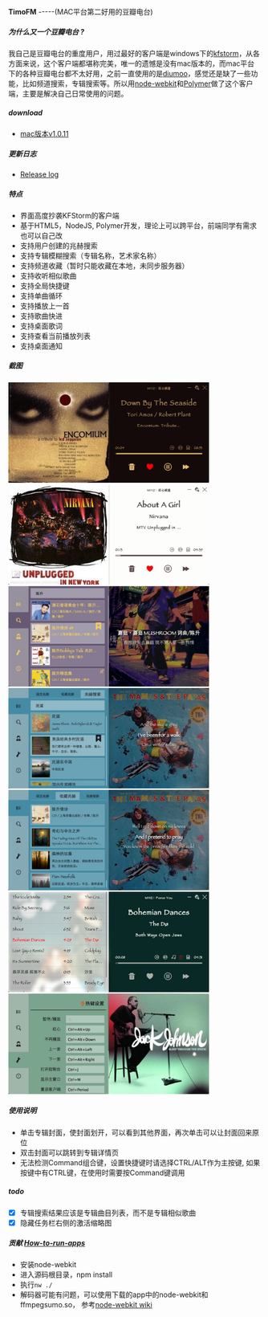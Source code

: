 **TimoFM** -----(MAC平台第二好用的豆瓣电台)

##### 为什么**又**一个豆瓣电台 ?
我自己是豆瓣电台的重度用户，用过最好的客户端是windows下的[kfstorm](http://www.kfstorm.com/blog/doubanfm/)，从各方面来说，这个客户端都堪称完美，唯一的遗憾是没有mac版本的，而mac平台下的各种豆瓣电台都不太好用，之前一直使用的是[diumoo](http://diumoo.net)，感觉还是缺了一些功能，比如频道搜索，专辑搜索等。所以用[node-webkit](https://github.com/rogerwang/node-webkit)和[Polymer](http://www.polymer-project.org/)做了这个客户端，主要是解决自己日常使用的问题。

    
##### download
- [mac版本v1.0.11](http://pan.baidu.com/disk/home#path=%252FAPP)

##### 更新日志
- [Release log](https://github.com/sapjax/TimoFM/wiki/release-log)

##### 特点
- 界面高度抄袭KFStorm的客户端
- 基于HTML5，NodeJS, Polymer开发，理论上可以跨平台，前端同学有需求也可以自己改
- 支持用户创建的兆赫搜索
- 支持专辑模糊搜索（专辑名称，艺术家名称）
- 支持频道收藏（暂时只能收藏在本地，未同步服务器）
- 支持收听相似歌曲
- 支持全局快捷键
- 支持单曲循环
- 支持播放上一首 
- 支持歌曲快进
- 支持桌面歌词
- 支持查看当前播放列表
- 支持桌面通知


##### 截图
<img src="assets/images/capture1.png" width="400" height=200 title="主界面" />

<img src="assets/images/capture2.png" width="400" height=200 title="主界面" />

<img src="assets/images/capture3.png" width="400" height=200 title="专辑搜索" />

<img src="assets/images/capture4.png" width="400" height=200 title="频道搜索" />

<img src="assets/images/capture5.png" width="400" height=200 title="频道收藏" />

<img src="assets/images/capture11.png" width="400" height=200 title="播放列表" />

<img src="assets/images/capture7.png" width="400" height=200 title="快捷键设置" />


##### 使用说明
- 单击专辑封面，使封面划开，可以看到其他界面，再次单击可以让封面回来原位
- 双击封面可以跳转到专辑详情页
- 无法检测Command组合键，设置快捷键时请选择CTRL/ALT作为主按键, 如果按键中有CTRL键，在使用时需要按Command键调用

##### todo
- [x] 专辑搜索结果应该是专辑曲目列表，而不是专辑相似歌曲
- [x] 隐藏任务栏右侧的激活缩略图

##### 贡献 [How-to-run-apps](https://github.com/rogerwang/node-webkit/wiki/How-to-run-apps)
- 安装node-webkit
- 进入源码根目录，npm install
- 执行`nw ./`
- 解码器可能有问题，可以使用下载的app中的node-webkit和ffmpegsumo.so， 参考[node-webkit wiki](https://github.com/rogerwang/node-webkit/wiki/Using-MP3-%26-MP4-%28H.264%29-using-the--video--%26--audio--tags.)
